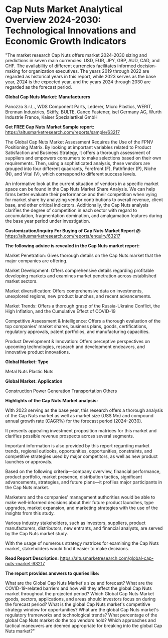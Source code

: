 <h1>Cap Nuts Market Analytical Overview 2024-2030: Technological Innovations and Economic Growth Indicators  </h1>

"The market research Cap Nuts offers market 2024-2030 sizing and predictions in seven main currencies: USD, EUR, JPY, GBP, AUD, CAD, and CHF. The availability of different currencies facilitates informed decision-making for organization executives. The years 2019 through 2022 are regarded as historical years in this report, while 2023 serves as the base year, 2024 is the expected year, and the years 2024 through 2030 are regarded as the forecast period.

<b>Global Cap Nuts Market: Manufacturers</b>

Panozzo S.r.L., WDS Component Parts, Lederer, Micro Plastics, WERIT, Brennan Industries, Skiffy, BULTE, Canco Fastener, isel Germany AG, Wurth Industrie France, Kaiser Spezialartikel GmbH

<b>Get FREE Cap Nuts Market Sample report:</b> <a href="https://altusmarketresearch.com/reports/sample/63217">https://altusmarketresearch.com/reports/sample/63217</a>

The Global Cap Nuts Market Assessment Requires the Use of the FPNV Positioning Matrix. By looking at important variables related to Product Satisfaction and Business Strategy, it offers a thorough assessment of suppliers and empowers consumers to make selections based on their own requirements. Then, using a sophisticated analysis, these vendors are grouped into four different quadrants, Forefront (F), Pathfinder (P), Niche (N), and Vital (V), which correspond to different success levels.

An informative look at the current situation of vendors in a specific market space can be found in the Cap Nuts Market Share Analysis. We can help firms better evaluate their performance and their competition when vying for market share by analyzing vendor contributions to overall revenue, client base, and other critical indicators. Additionally, the Cap Nuts analysis clarifies the degree of competition in each sector with regard to accumulation, fragmentation domination, and amalgamation features during the base year period under investigation.

<b>Customization/Inquiry For Buying of Cap Nuts Market Report @</b> <a href="https://altusmarketresearch.com/reports/enquiry/63217">https://altusmarketresearch.com/reports/enquiry/63217</a>

<b>The following advice is revealed in the Cap Nuts market report:</b>

Market Penetration: Gives thorough details on the Cap Nuts market that the major companies are offering.

Market Development: Offers comprehensive details regarding profitable developing markets and examines market penetration across established market sectors.

Market diversification: Offers comprehensive data on investments, unexplored regions, new product launches, and recent advancements.

Market Trends: Offers a thorough grasp of the Russia-Ukraine Conflict, the High Inflation, and the Cumulative Effect of COVID-19

Competitive Assessment & Intelligence: Offers a thorough evaluation of the top companies' market shares, business plans, goods, certifications, regulatory approvals, patent portfolios, and manufacturing capacities.

Product Development & Innovation: Offers perceptive perspectives on upcoming technologies, research and development endeavors, and innovative product innovations.

<b>Global Market: Type</b>

Metal Nuts
Plastic Nuts

<b>Global Market: Application</b>

Construction
Power Generation
Transportation
Others


<b>Highlights of the Cap Nuts Market analysis:</b>

With 2023 serving as the base year, this research offers a thorough analysis of the Cap Nuts market as well as market size (US$ Mn) and compound annual growth rate (CAGR%) for the forecast period (2024–2030).

It presents appealing investment proposition matrices for this market and clarifies possible revenue prospects across several segments.

Important information is also provided by this report regarding market trends, regional outlooks, opportunities, opportunities, constraints, and competitive strategies used by major competitors, as well as new product launches or approvals.

Based on the following criteria—company overview, financial performance, product portfolio, market presence, distribution tactics, significant advancements, strategies, and future plans—it profiles major participants in the Cap Nuts market.

Marketers and the companies' management authorities would be able to make well-informed decisions about their future product launches, type upgrades, market expansion, and marketing strategies with the use of the insights from this study.

Various industry stakeholders, such as investors, suppliers, product manufacturers, distributors, new entrants, and financial analysts, are served by the Cap Nuts market study.

With the usage of numerous strategy matrices for examining the Cap Nuts market, stakeholders would find it easier to make decisions.

<b>Read Report Description:</b> <a href="https://altusmarketresearch.com/global-cap-nuts-market-63217">https://altusmarketresearch.com/global-cap-nuts-market-63217</a>

<b>The report provides answers to queries like:</b>

What are the Global Cap Nuts Market's size and forecast?
What are the COVID-19-related barriers and how will they affect the global Cap Nuts market throughout the projected period?
Which Global Cap Nuts Market goods, sectors, applications, and areas should investors focus on during the forecast period?
What is the global Cap Nuts market's competitive strategy window for opportunities?
What are the global Cap Nuts market's regulatory frameworks and technological trends?
What percentage of the global Cap Nuts market do the top vendors hold?
Which approaches and tactical maneuvers are deemed appropriate for breaking into the global Cap Nuts market?"
